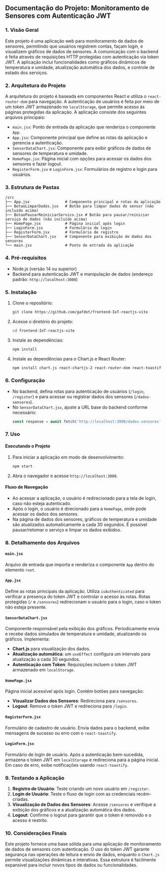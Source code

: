 ## Documentação do Projeto: Monitoramento de Sensores com Autenticação JWT

### 1. Visão Geral
Este projeto é uma aplicação web para monitoramento de dados de sensores, permitindo que usuários registrem contas, façam login, e visualizem gráficos de dados de sensores. A comunicação com o backend é feita através de requisições HTTP protegidas com autenticação via token JWT. A aplicação inclui funcionalidades como gráficos dinâmicos de temperatura e umidade, atualização automática dos dados, e controle de estado dos serviços.

### 2. Arquitetura do Projeto
A arquitetura do projeto é baseada em componentes React e utiliza o `react-router-dom` para navegação. A autenticação de usuários é feita por meio de um token JWT armazenado no `localStorage`, que permite acesso às páginas protegidas da aplicação. A aplicação consiste dos seguintes arquivos principais:

- `main.jsx`: Ponto de entrada da aplicação que renderiza o componente `App`.
- `App.jsx`: Componente principal que define as rotas da aplicação e gerencia a autenticação.
- `SensorDataChart.jsx`: Componente para exibir gráficos de dados de sensores de temperatura e umidade.
- `HomePage.jsx`: Página inicial com opções para acessar os dados dos sensores e fazer logout.
- `RegisterForm.jsx` e `LoginForm.jsx`: Formulários de registro e login para usuários.

### 3. Estrutura de Pastas

```plaintext
/src
├── App.jsx                # Componente principal e rotas da aplicação
├── BotaoLimparDados.jsx   # Botão para limpar dados do sensor (não incluído acima)
├── BotaoPausarReiniciarServico.jsx # Botão para pausar/reiniciar serviço de dados (não incluído acima)
├── HomePage.jsx           # Página inicial após login
├── LoginForm.jsx          # Formulário de login
├── RegisterForm.jsx       # Formulário de registro
├── SensorDataChart.jsx    # Componente para exibição de dados dos sensores
└── main.jsx               # Ponto de entrada da aplicação
```

### 4. Pré-requisitos
- Node.js (versão 14 ou superior)
- Backend para autenticação JWT e manipulação de dados (endereço padrão: `http://localhost:3000`)

### 5. Instalação

1. Clone o repositório:
   ```bash
   git clone https://github.com/gafdot/frontend-IoT-reactjs-vite
   ```
2. Acesse o diretório do projeto:
   ```bash
   cd frontend-IoT-reactjs-vite
   ```
3. Instale as dependências:
   ```bash
   npm install
   ```
4. Instale as dependências para o Chart.js e React Router:
   ```bash
   npm install chart.js react-chartjs-2 react-router-dom react-toastify flowbite-react
   ```

### 6. Configuração

- No backend, defina rotas para autenticação de usuários (`/login`, `/register`) e para acessar ou registrar dados dos sensores (`/dados-sensores`).
- No `SensorDataChart.jsx`, ajuste a URL base do backend conforme necessário:
  ```javascript
  const response = await fetch('http://localhost:3000/dados-sensores', { ... });
  ```

### 7. Uso

#### Executando o Projeto
1. Para iniciar a aplicação em modo de desenvolvimento:
   ```bash
   npm start
   ```
2. Abra o navegador e acesse `http://localhost:3000`.

#### Fluxo de Navegação
- Ao acessar a aplicação, o usuário é redirecionado para a tela de login, caso não esteja autenticado.
- Após o login, o usuário é direcionado para a `HomePage`, onde pode acessar os dados dos sensores.
- Na página de dados dos sensores, gráficos de temperatura e umidade são atualizados automaticamente a cada 30 segundos. É possível pausar/retomar o serviço e limpar os dados exibidos.

### 8. Detalhamento dos Arquivos

#### `main.jsx`
Arquivo de entrada que importa e renderiza o componente `App` dentro do elemento `root`.

#### `App.jsx`
Define as rotas principais da aplicação. Utiliza `isAuthenticated` para verificar a presença do token JWT e controlar o acesso às rotas. Rotas protegidas (`/` e `/sensores`) redirecionam o usuário para o login, caso o token não esteja presente.

#### `SensorDataChart.jsx`
Componente responsável pela exibição dos gráficos. Periodicamente envia e recebe dados simulados de temperatura e umidade, atualizando os gráficos. Implementa:
- **Chart.js** para visualização dos dados.
- **Atualização automática**: um `useEffect` configura um intervalo para atualização a cada 30 segundos.
- **Autenticação com Token**: Requisições incluem o token JWT armazenado em `localStorage`.

#### `HomePage.jsx`
Página inicial acessível após login. Contém botões para navegação:
- **Visualizar Dados dos Sensores**: Redireciona para `/sensores`.
- **Logout**: Remove o token JWT e redireciona para `/login`.

#### `RegisterForm.jsx`
Formulário de cadastro de usuário. Envia dados para o backend, exibe mensagens de sucesso ou erro com o `react-toastify`.

#### `LoginForm.jsx`
Formulário de login de usuário. Após a autenticação bem-sucedida, armazena o token JWT em `localStorage` e redireciona para a página inicial. Em caso de erro, exibe notificações usando `react-toastify`.

### 9. Testando a Aplicação
1. **Registro de Usuário**: Teste criando um novo usuário em `/register`.
2. **Login de Usuário**: Teste o fluxo de login com as credenciais recém-criadas.
3. **Visualização de Dados dos Sensores**: Acesse `/sensores` e verifique a exibição dos gráficos e a atualização automática dos dados.
4. **Logout**: Confirme o logout para garantir que o token é removido e o acesso é restrito.

### 10. Considerações Finais
Este projeto fornece uma base sólida para uma aplicação de monitoramento de dados de sensores com autenticação. O uso do token JWT garante segurança nas operações de leitura e envio de dados, enquanto o `Chart.js` permite visualizações dinâmicas e interativas. Essa estrutura é facilmente expansível para incluir novos tipos de dados ou funcionalidades.